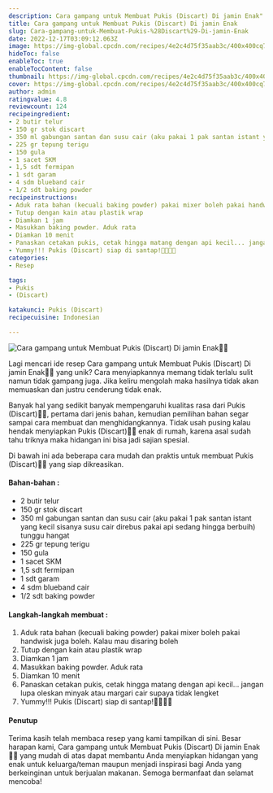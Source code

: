 ```yaml
---
description: Cara gampang untuk Membuat Pukis (Discart) Di jamin Enak"
title: Cara gampang untuk Membuat Pukis (Discart) Di jamin Enak
slug: Cara-gampang-untuk-Membuat-Pukis-%28Discart%29-Di-jamin-Enak
date: 2022-12-17T03:09:12.063Z
image: https://img-global.cpcdn.com/recipes/4e2c4d75f35aab3c/400x400cq70/photo.jpg
hideToc: false
enableToc: true
enableTocContent: false
thumbnail: https://img-global.cpcdn.com/recipes/4e2c4d75f35aab3c/400x400cq70/photo.jpg
cover: https://img-global.cpcdn.com/recipes/4e2c4d75f35aab3c/400x400cq70/photo.jpg
author: admin
ratingvalue: 4.8
reviewcount: 124
recipeingredient:
- 2 butir telur
- 150 gr stok discart
- 350 ml gabungan santan dan susu cair (aku pakai 1 pak santan istant yang kecil sisanya susu cair direbus pakai api sedang hingga berbuih) tunggu hangat
- 225 gr tepung terigu
- 150 gula
- 1 sacet SKM
- 1,5 sdt fermipan
- 1 sdt garam
- 4 sdm blueband cair
- 1/2 sdt baking powder
recipeinstructions:
- Aduk rata bahan (kecuali baking powder) pakai mixer boleh pakai handwisk juga boleh. Kalau mau disaring boleh
- Tutup dengan kain atau plastik wrap
- Diamkan 1 jam
- Masukkan baking powder. Aduk rata
- Diamkan 10 menit
- Panaskan cetakan pukis, cetak hingga matang dengan api kecil... jangan lupa oleskan minyak atau margari cair supaya tidak lengket
- Yummy!!! Pukis (Discart) siap di santap!👍🏻👍🏻
categories:
- Resep

tags:
- Pukis
- (Discart)

katakunci: Pukis (Discart)
recipecuisine: Indonesian

---
```


![Cara gampang untuk Membuat Pukis (Discart) Di jamin Enak👩‍🍳](https://img-global.cpcdn.com/recipes/4e2c4d75f35aab3c/400x400cq70/photo.jpg)

Lagi mencari ide resep Cara gampang untuk Membuat Pukis (Discart) Di jamin Enak👩‍🍳 yang unik? Cara menyiapkannya memang tidak terlalu sulit namun tidak gampang juga. Jika keliru mengolah maka hasilnya tidak akan memuaskan dan justru cenderung tidak enak.

Banyak hal yang sedikit banyak mempengaruhi kualitas rasa dari Pukis (Discart)👩‍🍳, pertama dari jenis bahan, kemudian pemilihan bahan segar sampai cara membuat dan menghidangkannya. Tidak usah pusing kalau hendak menyiapkan Pukis (Discart)👩‍🍳 enak di rumah, karena asal sudah tahu triknya maka hidangan ini bisa jadi sajian spesial.

Di bawah ini ada beberapa cara mudah dan praktis untuk membuat Pukis (Discart)👩‍🍳 yang siap dikreasikan.

<!--inarticleads1-->

#### Bahan-bahan :

- 2 butir telur
- 150 gr stok discart
- 350 ml gabungan santan dan susu cair (aku pakai 1 pak santan istant yang kecil sisanya susu cair direbus pakai api sedang hingga berbuih) tunggu hangat
- 225 gr tepung terigu
- 150 gula
- 1 sacet SKM
- 1,5 sdt fermipan
- 1 sdt garam
- 4 sdm blueband cair
- 1/2 sdt baking powder

<!--inarticleads2-->

#### Langkah-langkah membuat :

1. Aduk rata bahan (kecuali baking powder) pakai mixer boleh pakai handwisk juga boleh. Kalau mau disaring boleh
1. Tutup dengan kain atau plastik wrap
1. Diamkan 1 jam
1. Masukkan baking powder. Aduk rata
1. Diamkan 10 menit
1. Panaskan cetakan pukis, cetak hingga matang dengan api kecil... jangan lupa oleskan minyak atau margari cair supaya tidak lengket
1. Yummy!!! Pukis (Discart) siap di santap!👍🏻👍🏻

#### Penutup

Terima kasih telah membaca resep yang kami tampilkan di sini. Besar harapan kami, Cara gampang untuk Membuat Pukis (Discart) Di jamin Enak👩‍🍳 yang mudah di atas dapat membantu Anda menyiapkan hidangan yang enak untuk keluarga/teman maupun menjadi inspirasi bagi Anda yang berkeinginan untuk berjualan makanan. Semoga bermanfaat dan selamat mencoba!